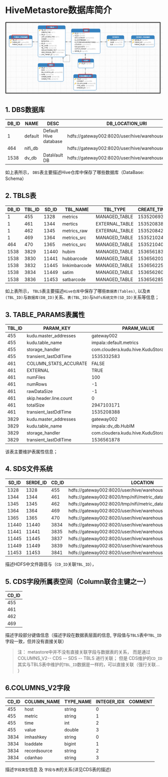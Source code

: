# HiveMetastore数据库简介

![1536565774085](assets/1536565774085.png)

## 1. DBS数据库

| DB_ID | NAME    | DESC                  | DB_LOCATION_URI                                       | OWNER_NAME | OWNER_TYPE |
| ----- | ------- | --------------------- | ----------------------------------------------------- | ---------- | ---------- |
| 1     | default | Default Hive database | hdfs://gateway002:8020/user/hive/warehouse            | public     | ROLE       |
| 464   | nifi_db |                       | hdfs://gateway002:8020/user/hive/warehouse/nifi_db.db | admin      | USER       |
| 1538  | dv_db   | DataVault DB          | hdfs://gateway002:8020/user/hive/warehouse/dv_db.db   | admin      | USER       |

如上表所示， `DBS`表主要描述Hive仓库中保存了哪些数据库（DataBase: Schema）



## 2. TBLS表

| DB_ID | TBL_ID | SD_ID | TBL_NAME      | TBL_TYPE       | CREATE_TIME | LAST_ACCESS_TIME | OWNER | RETENTION | VIEW_EXPANDED_TEXT | VIEW_ORIGINAL_TEXT | LINK_TARGET_ID |
| ----- | ------ | ----- | ------------- | -------------- | ----------- | ---------------- | ----- | --------- | ------------------ | ------------------ | -------------- |
| 1     | 455    | 1328  | metrics       | MANAGED_TABLE  | 1535206939  | 0                | admin | 0         |                    |                    |                |
| 1     | 461    | 1344  | mertics       | EXTERNAL_TABLE | 1535208388  | 0                | admin | 0         |                    |                    |                |
| 1     | 462    | 1345  | metrics_raw   | EXTERNAL_TABLE | 1535208427  | 0                | admin | 0         |                    |                    |                |
| 1     | 469    | 1364  | metrics_src   | MANAGED_TABLE  | 1535210246  | 0                | admin | 0         |                    |                    |                |
| 464   | 470    | 1365  | metrics_src   | MANAGED_TABLE  | 1535210409  | 0                | admin | 0         |                    |                    |                |
| 1538  | 3829   | 11440 | hubim         | MANAGED_TABLE  | 1536561835  | 0                | admin | 0         |                    |                    |                |
| 1538  | 3830   | 11441 | hubbarcode    | MANAGED_TABLE  | 1536562019  | 0                | admin | 0         |                    |                    |                |
| 1538  | 3832   | 11445 | linkimbarcode | MANAGED_TABLE  | 1536562253  | 0                | admin | 0         |                    |                    |                |
| 1538  | 3834   | 11449 | satim         | MANAGED_TABLE  | 1536562608  | 0                | admin | 0         |                    |                    |                |
| 1538  | 3836   | 11453 | satbarcode    | MANAGED_TABLE  | 1536562852  | 0                | admin | 0         |                    |                    |                |

如上表所示， `TBLS`表主要描述`Hive仓库`中保存了哪些`数据表(Tables)`, 以及`表(TBL_ID)`与`数据库(DB_ID)`关系、`表(TBL_ID)`与`hdfs系统文件(SD_ID)`关系等信息；



## 3. TABLE_PARAMS表属性

| TBL_ID | PARAM_KEY              | PARAM_VALUE                               |
| ------ | ---------------------- | ----------------------------------------- |
| 455    | kudu.master_addresses  | gateway002                                |
| 455    | kudu.table_name        | impala::default.metrics                   |
| 455    | storage_handler        | com.cloudera.kudu.hive.KuduStorageHandler |
| 455    | transient_lastDdlTime  | 1535332583                                |
| 461    | COLUMN_STATS_ACCURATE  | FALSE                                     |
| 461    | EXTERNAL               | TRUE                                      |
| 461    | numFiles               | 100                                       |
| 461    | numRows                | -1                                        |
| 461    | rawDataSize            | -1                                        |
| 461    | skip.header.line.count | 0                                         |
| 461    | totalSize              | 2947103171                                |
| 461    | transient_lastDdlTime  | 1535208388                                |
| 3829   | kudu.master_addresses  | gateway002                                |
| 3829   | kudu.table_name        | impala::dv_db.HubIM                       |
| 3829   | storage_handler        | com.cloudera.kudu.hive.KuduStorageHandler |
| 3829   | transient_lastDdlTime  | 1536561878                                |

该表主要维护表属性信息；

## 4. SDS文件系统

| SD_ID | SERDE_ID | CD_ID | LOCATION                                                     | OUTPUT_FORMAT                                              | INPUT_FORMAT                                   | IS_COMPRESSED | IS_STOREDASSUBDIRECTORIES | NUM_BUCKETS |
| ----- | -------- | ----- | ------------------------------------------------------------ | ---------------------------------------------------------- | ---------------------------------------------- | ------------- | ------------------------- | ----------- |
| 1328  | 1328     | 455   | hdfs://gateway002:8020/user/hive/warehouse/metrics           | org.apache.kudu.mapreduce.KuduTableOutputFormat            | org.apache.kudu.mapreduce.KuduTableInputFormat | 0             | 0                         | 0           |
| 1344  | 1344     | 461   | hdfs://gateway002:8020/tmp/nifi/metric_data                  | org.apache.hadoop.hive.ql.io.HiveIgnoreKeyTextOutputFormat | org.apache.hadoop.mapred.TextInputFormat       | 0             | 0                         | 0           |
| 1345  | 1345     | 462   | hdfs://gateway002:8020/tmp/nifi/metric_data                  | org.apache.hadoop.hive.ql.io.HiveIgnoreKeyTextOutputFormat | org.apache.hadoop.mapred.TextInputFormat       | 0             | 0                         | 0           |
| 1364  | 1364     | 469   | hdfs://gateway002:8020/user/hive/warehouse/metrics_src       | org.apache.kudu.mapreduce.KuduTableOutputFormat            | org.apache.kudu.mapreduce.KuduTableInputFormat | 0             | 0                         | 0           |
| 1365  | 1365     | 470   | hdfs://gateway002:8020/user/hive/warehouse/nifi_db.db/metrics_src | org.apache.kudu.mapreduce.KuduTableOutputFormat            | org.apache.kudu.mapreduce.KuduTableInputFormat | 0             | 0                         | 0           |
| 11440 | 11440    | 3834  | hdfs://gateway002:8020/user/hive/warehouse/dv_db.db/hubim    | org.apache.kudu.mapreduce.KuduTableOutputFormat            | org.apache.kudu.mapreduce.KuduTableInputFormat | 0             | 0                         | 0           |
| 11441 | 11441    | 3835  | hdfs://gateway002:8020/user/hive/warehouse/dv_db.db/hubbarcode | org.apache.kudu.mapreduce.KuduTableOutputFormat            | org.apache.kudu.mapreduce.KuduTableInputFormat | 0             | 0                         | 0           |
| 11445 | 11445    | 3837  | hdfs://gateway002:8020/user/hive/warehouse/dv_db.db/linkimbarcode | org.apache.kudu.mapreduce.KuduTableOutputFormat            | org.apache.kudu.mapreduce.KuduTableInputFormat | 0             | 0                         | 0           |
| 11449 | 11449    | 3839  | hdfs://gateway002:8020/user/hive/warehouse/dv_db.db/satim    | org.apache.kudu.mapreduce.KuduTableOutputFormat            | org.apache.kudu.mapreduce.KuduTableInputFormat | 0             | 0                         | 0           |
| 11453 | 11453    | 3841  | hdfs://gateway002:8020/user/hive/warehouse/dv_db.db/satbarcode | org.apache.kudu.mapreduce.KuduTableOutputFormat            | org.apache.kudu.mapreduce.KuduTableInputFormat | 0             | 0                         | 0           |

描述HDFS中文件路径与（`CD_ID`关联`TBL_ID`），



## 5. CDS字段所属表空间（Column联合主键之一）

| CD_ID |
| ----- |
| 455   |
| 461   |
| 462   |
| 469   |

描述字段部分键值信息（描述字段在数据表层面的信息, 字段值与`TBLS`表中`TBL_ID`字段一致，但并没有直接关联）

> 注： metastore中并不没有直接关联字段与数据表的关系， 而是通过COLUMNS_V2-- CDS -- SDS -- TBLS 进行关联； 但是 CDS维护的`CD_ID` 其实与TBLS表中维护的`TBL_ID`数据是一样的，可以直接关联（强行关联... ）

## 6.COLUMNS_V2字段

| CD_ID | COLUMN_NAME  | TYPE_NAME | INTEGER_IDX | COMMENT |
| ----- | ------------ | --------- | ----------- | ------- |
| 455   | host         | string    | 0           |         |
| 455   | metric       | string    | 1           |         |
| 455   | time         | int       | 2           |         |
| 455   | value        | double    | 3           |         |
| 3834  | imhashkey    | string    | 0           |         |
| 3834  | loaddate     | bigint    | 1           |         |
| 3834  | recordsource | string    | 2           |         |
| 3834  | cdanhao      | string    | 3           |         |

描述`字段类型`信息 及 `字段与表`的关系(详见CDS表的描述)

